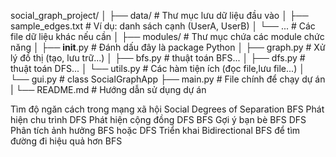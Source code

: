 social_graph_project/
│
├── data/                  # Thư mục lưu dữ liệu đầu vào
│   ├── sample_edges.txt   # Ví dụ: danh sách cạnh (UserA, UserB)
│   └── ...                # Các file dữ liệu khác nếu cần
│
├── modules/               # Thư mục chứa các module chức năng
│   ├── __init__.py        # Đánh dấu đây là package Python
│   ├── graph.py           # Xử lý đồ thị (tạo, lưu trữ...)
│   ├── bfs.py      	   # thuật toán BFS...
│   ├── dfs.py             # thuật toán DFS...
│   └── utils.py           # Các hàm tiện ích (đọc file,lưu file...)
│   └── gui.py             # class SocialGraphApp
├── main.py                # File chính để chạy dự án
|
└── README.md              # Hướng dẫn sử dụng dự án

Tìm độ ngăn cách trong mạng xã hội Social Degrees of Separation BFS
Phát hiện chu trình DFS
Phát hiện cộng đồng  DFS BFS
Gợi ý bạn bè BFS DFS
Phân tích ảnh hưởng BFS hoặc DFS
Triển khai Bidirectional BFS để tìm đường đi hiệu quả hơn BFS
